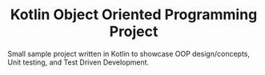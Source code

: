 <h1 align=center> Kotlin Object Oriented Programming Project </h1>
Small sample project written in Kotlin to showcase OOP design/concepts, Unit testing, and Test Driven Development.


